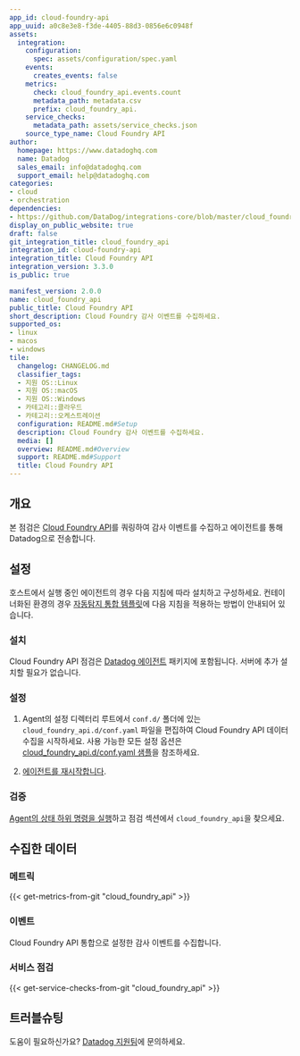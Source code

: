 ```yaml
---
app_id: cloud-foundry-api
app_uuid: a0c8e3e8-f3de-4405-88d3-0856e6c0948f
assets:
  integration:
    configuration:
      spec: assets/configuration/spec.yaml
    events:
      creates_events: false
    metrics:
      check: cloud_foundry_api.events.count
      metadata_path: metadata.csv
      prefix: cloud_foundry_api.
    service_checks:
      metadata_path: assets/service_checks.json
    source_type_name: Cloud Foundry API
author:
  homepage: https://www.datadoghq.com
  name: Datadog
  sales_email: info@datadoghq.com
  support_email: help@datadoghq.com
categories:
- cloud
- orchestration
dependencies:
- https://github.com/DataDog/integrations-core/blob/master/cloud_foundry_api/README.md
display_on_public_website: true
draft: false
git_integration_title: cloud_foundry_api
integration_id: cloud-foundry-api
integration_title: Cloud Foundry API
integration_version: 3.3.0
is_public: true

manifest_version: 2.0.0
name: cloud_foundry_api
public_title: Cloud Foundry API
short_description: Cloud Foundry 감사 이벤트를 수집하세요.
supported_os:
- linux
- macos
- windows
tile:
  changelog: CHANGELOG.md
  classifier_tags:
  - 지원 OS::Linux
  - 지원 OS::macOS
  - 지원 OS::Windows
  - 카테고리::클라우드
  - 카테고리::오케스트레이션
  configuration: README.md#Setup
  description: Cloud Foundry 감사 이벤트를 수집하세요.
  media: []
  overview: README.md#Overview
  support: README.md#Support
  title: Cloud Foundry API
---
```


<!--  SOURCED FROM https://github.com/DataDog/integrations-core -->


## 개요

본 점검은 [Cloud Foundry API][1]를 쿼링하여 감사 이벤트를 수집하고 에이전트를 통해 Datadog으로 전송합니다.

## 설정

호스트에서 실행 중인 에이전트의 경우 다음 지침에 따라 설치하고 구성하세요. 컨테이너화된 환경의 경우 [자동탐지 통합 템플릿][2]에 다음 지침을 적용하는 방법이 안내되어 있습니다.

### 설치

Cloud Foundry API 점검은 [Datadog 에이전트][3] 패키지에 포함됩니다.
서버에 추가 설치할 필요가 없습니다.

### 설정

1. Agent의 설정 디렉터리 루트에서 `conf.d/` 폴더에 있는 `cloud_foundry_api.d/conf.yaml` 파일을 편집하여 Cloud Foundry API 데이터 수집을 시작하세요. 사용 가능한 모든 설정 옵션은 [cloud_foundry_api.d/conf.yaml 샘플][4]을 참조하세요.

2. [에이전트를 재시작합니다][5].

### 검증

[Agent의 상태 하위 명령을 실행][6]하고 점검 섹션에서 `cloud_foundry_api`을 찾으세요.

## 수집한 데이터

### 메트릭
{{< get-metrics-from-git "cloud_foundry_api" >}}


### 이벤트

Cloud Foundry API 통합으로 설정한 감사 이벤트를 수집합니다.

### 서비스 점검
{{< get-service-checks-from-git "cloud_foundry_api" >}}


## 트러블슈팅

도움이 필요하신가요? [Datadog 지원팀][9]에 문의하세요.


[1]: http://v3-apidocs.cloudfoundry.org
[2]: https://docs.datadoghq.com/ko/agent/kubernetes/integrations
[3]: https://app.datadoghq.com/account/settings/agent/latest
[4]: https://github.com/DataDog/integrations-core/blob/master/cloud_foundry_api/datadog_checks/cloud_foundry_api/data/conf.yaml.example
[5]: https://docs.datadoghq.com/ko/agent/guide/agent-commands/#start-stop-and-restart-the-agent
[6]: https://docs.datadoghq.com/ko/agent/guide/agent-commands/#agent-status-and-information
[7]: https://github.com/DataDog/integrations-core/blob/master/cloud_foundry_api/metadata.csv
[8]: https://github.com/DataDog/integrations-core/blob/master/cloud_foundry_api/assets/service_checks.json
[9]: https://docs.datadoghq.com/ko/help
